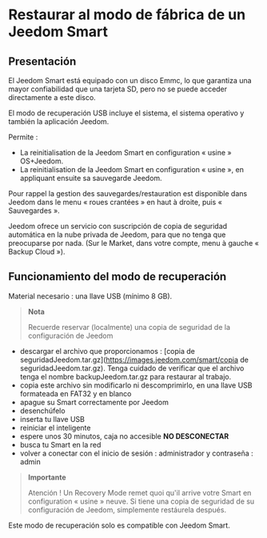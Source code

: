 # Restaurar al modo de fábrica de un Jeedom Smart

## Presentación

El Jeedom Smart está equipado con un disco Emmc, lo que garantiza una mayor confiabilidad que una tarjeta SD, pero no se puede acceder directamente a este disco.

El modo de recuperación USB incluye el sistema, el sistema operativo y también la aplicación Jeedom.

Permite :

- La reinitialisation de la Jeedom Smart en configuration « usine » OS+Jeedom.
- La reinitialisation de la Jeedom Smart en configuration « usine », en appliquant ensuite sa sauvegarde Jeedom.

Pour rappel la gestion des sauvegardes/restauration est disponible dans Jeedom dans le menu « roues crantées » en haut à droite, puis « Sauvegardes ».

Jeedom ofrece un servicio con suscripción de copia de seguridad automática en la nube privada de Jeedom, para que no tenga que preocuparse por nada. (Sur le Market, dans votre compte, menu à gauche « Backup Cloud »).

## Funcionamiento del modo de recuperación

Material necesario : una llave USB (mínimo 8 GB).

>**Nota**
>
>Recuerde reservar (localmente) una copia de seguridad de la configuración de Jeedom

- descargar el archivo que proporcionamos : [copia de seguridadJeedom.tar.gz](https://images.jeedom.com/smart/copia de seguridadJeedom.tar.gz). Tenga cuidado de verificar que el archivo tenga el nombre backupJeedom.tar.gz para restaurar al trabajo.
- copia este archivo sin modificarlo ni descomprimirlo, en una llave USB formateada en FAT32 y en blanco
- apague su Smart correctamente por Jeedom
- desenchúfelo
- inserta tu llave USB
- reiniciar el inteligente
- espere unos 30 minutos, caja no accesible **NO DESCONECTAR**
- busca tu Smart en la red
- volver a conectar con el inicio de sesión : administrador y contraseña : admin

> **Importante**
>
> Atención ! Un Recovery Mode remet quoi qu'il arrive votre Smart en configuration « usine » neuve. Si tiene una copia de seguridad de su configuración de Jeedom, simplemente restáurela después.

Este modo de recuperación solo es compatible con Jeedom Smart.
